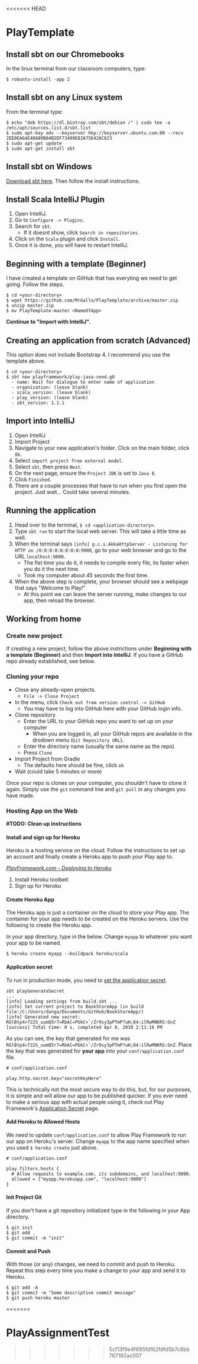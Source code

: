 <<<<<<< HEAD
# PlayTemplate

## Install sbt on our Chromebooks
In the linux terminal from our classroom computers, type:
```
$ robuntu-install -app 2
```

## Install sbt on any Linux system
From the terminal type:
```
$ echo "deb https://dl.bintray.com/sbt/debian /" | sudo tee -a /etc/apt/sources.list.d/sbt.list
$ sudo apt-key adv --keyserver hkp://keyserver.ubuntu.com:80 --recv 2EE0EA64E40A89B84B2DF73499E82A75642AC823
$ sudo apt-get update
$ sudo apt-get install sbt
```

## Install sbt on Windows
[Download sbt here](https://www.scala-sbt.org/download.html).
Then follow the install instructions.

## Install Scala IntelliJ Plugin
1. Open IntelliJ.
2. Go to `Configure -> Plugins`.
3. Search for `sbt`.
    - If it doesnt show, click `Search in repositories`.
4. Click on the `Scala` plugin and click `Install`.
5. Once it is done, you will have to restart IntelliJ.
    
## Beginning with a template (Beginner)
I have created a template on GitHub that has everyting we need to get going. Follow the steps.

```
$ cd <your-directory>
$ wget https://github.com/MrGallo/PlayTemplate/archive/master.zip
$ unzip master.zip
$ mv PlayTemplate-master <NameOfApp>
```

**Continue to "Import with IntelliJ".**


## Creating an application from scratch (Advanced)
This option does not include Bootstrap 4. I recommend you use the template above.
```
$ cd <your-directory>
$ sbt new playframework/play-java-seed.g8
  - name: Wait for dialogue to enter name of application
  - organization: (leave blank)
  - scala_version: (leave blank)
  - play_version: (leave blank)
  - sbt_version: 1.1.1
```

## Import into IntelliJ

1. Open IntelliJ
2. Import Project
3. Navigate to your new application's folder. Click on the main folder, click `Ok`.
4. Select `import project from external model`.
5. Select `sbt`, then press `Next`.
6. On the next page, ensure the `Project JDK` is set to `Java 8`.
7. Click `Finished`.
8. There are a couple processes that have to run when you first open the project. Just wait... Could take several minutes.

## Running the application
1. Head over to the terminal, `$ cd <application-directory>`.
2. Type `sbt run` to start the local web server. This will take a little time as well.
3. When the terminal says `[info] p.c.s.AkkaHttpServer - Listening for HTTP on /0:0:0:0:0:0:0:0:9000`, go to your web browser and go to the URL `localhost:9000`.
    - The fist time you do it, it needs to compile every file, its faster when you do it the next time.
    - Took my computer about 45 seconds the first time.
4. When the above step is complete, your browser should see a webpage that says "Welcome to Play!"
    - At this point we can leave the server running, make changes to our app, then reload the browser.

## Working from home
### Create new project
If creating a new project, follow the above instrictions under **Beginning with a template (Beginner)** and then **Import into IntelliJ**. If you have a GitHub repo already established, see below.

### Cloning your repo
- Close any already-open projects.
    - `File -> Close Project`
- In the menu, click `Check out from version control -> GitHub`
    - You may have to log into GitHub here with your GitHub login info.
- Clone repository
    - Enter the URL to your GitHub repo you want to set up on your computer
        - When you are logged in, all your GitHub repos are available in the drodown menu (`Git Repository URL`).
    - Enter the directory name (usually the same name as the repo)
    - Press `Clone`
- Import Project from Gradle
    - The defaults here should be fine, click `ok`
- Wait (could take 5 minutes or more)

Once your repo is clones on your computer, you shouldn't have to clone it again. Simply use the `git` command line and `git pull` in any changes you have made.

### Hosting App on the Web
**#TODO: Clean up instructions**

#### Install and sign up for Heroku

Heroku is a hosting service on the cloud. 
Follow the instructions to set up an account and finally create a Heroku app to push your Play app to.

*[PlayFramework.com - Deploying to Heroku](https://www.playframework.com/documentation/2.6.x/ProductionHeroku#Deploying-to-Heroku)*
1. Install Heroku toolbelt
2. Sign up for Heroku

#### Create Heroku App
The Heroku app is just a container on the cloud to store your Play app. 
The container for your app needs to be created on the Heroku servers.
Use the following to create the Heroku app. 

In your app directory, type in the below.
Change `myapp` to whatever you want your app to be named.
```
$ heroku create myapp --buildpack heroku/scala
```

#### Application secret
To run in production mode, you need to [set the application secret](https://www.playframework.com/documentation/2.6.x/ApplicationSecret).
```
sbt playGenerateSecret
...
[info] Loading settings from build.sbt ...
[info] Set current project to BookStoreApp (in build file:/C:/Users/danga/Documents/GitHub/BookStoreApp/)
[info] Generated new secret: RGlBtp4>722S_uumQ5r7=RbA[=PGkC<`/Zr9sy3pPTmP?uH;84:ilRwMNKRS:GnZ
[success] Total time: 0 s, completed Apr 8, 2018 2:11:16 PM
```
As you can see, the key that generated for me was ``RGlBtp4>722S_uumQ5r7=RbA[=PGkC<`/Zr9sy3pPTmP?uH;84:ilRwMNKRS:GnZ``.
Place the key that was generated for **your app** into your `conf/application.conf` file.
```
# conf/application.conf

play.http.secret.key="secretKeyHere"
```
This is technically not the most secure way to do this, but, for our purposes, it is simple and will allow our app to be published quicker. If you ever need to make a serious app with actual people using it, check out Play Framework's [Application Secret](https://www.playframework.com/documentation/2.6.x/ApplicationSecret) page.

#### Add Heroku to Allowed Hosts
We need to update `conf/application.conf` to allow Play Framework to run our app on Heroku's server.
Change `myapp` to the app name specified when you used `$ heroku create` just above.
```
# conf/application.conf

play.filters.hosts {
  # Allow requests to example.com, its subdomains, and localhost:9000.
  allowed = ["myapp.herokuapp.com", "localhost:9000"]
}
```

#### Init Project Git
If you don't have a git repository initialized type in the following in your App directory.
```
$ git init
$ git add .
$ git commit -m "init"
```

#### Commit and Push
With those (or any) changes, we need to commit and push to Heroku. 
Repeat this step every time you make a change to your app and send it to Heroku.
```
$ git add -A
$ git commit -m "Some descriptive commit message"
$ git push heroku master
```
=======
# PlayAssignmentTest
>>>>>>> 5cf13f9e4f695fdf62fdfd5b7c6bb767192ac007

